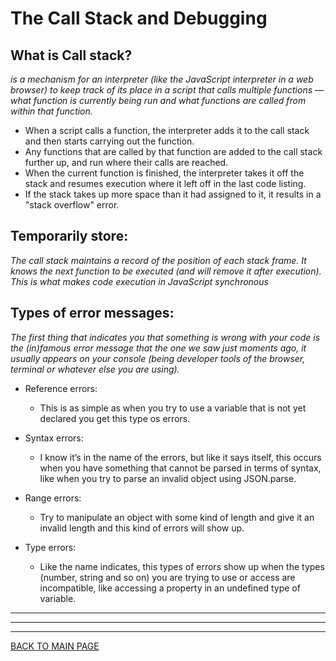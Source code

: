 # **The Call Stack and Debugging**

## **What is Call stack?**

*is a mechanism for an interpreter (like the JavaScript interpreter in a web browser) to keep track of its place in a script that calls multiple functions — what function is currently being run and what functions are called from within that function.*

* When a script calls a function, the interpreter adds it to the call stack and then starts carrying out the function.
* Any functions that are called by that function are added to the call stack further up, and run where their calls are reached.
* When the current function is finished, the interpreter takes it off the stack and resumes execution where it left off in the last code listing.
* If the stack takes up more space than it had assigned to it, it results in a "stack overflow" error.

## **Temporarily store:**
*The call stack maintains a record of the position of each stack frame. It knows the next function to be executed (and will remove it after execution). This is what makes code execution in JavaScript synchronous*

## **Types of error messages:**

*The first thing that indicates you that something is wrong with your code is the (in)famous error message that the one we saw just moments ago, it usually appears on your console (being developer tools of the browser, terminal or whatever else you are using).*

* Reference errors:
  * This is as simple as when you try to use a variable that is not yet declared you get this type os errors.

* Syntax errors:
  * I know it’s in the name of the errors, but like it says itself, this occurs when you have something that cannot be parsed in terms of syntax, like when you try to parse an invalid object using JSON.parse.

* Range errors:
  * Try to manipulate an object with some kind of length and give it an invalid length and this kind of errors will show up.

* Type errors:
  * Like the name indicates, this types of errors show up when the types (number, string and so on) you are trying to use or access are incompatible, like accessing a property in an undefined type of variable.
  

***
***
***
[BACK TO MAIN PAGE](https://github.com/farahalwahaibi/Reading-Notes/blob/main/README.md)


